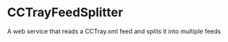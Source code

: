 CCTrayFeedSplitter
==================

A web service that reads a CCTray.xml feed and splits it into multiple feeds
